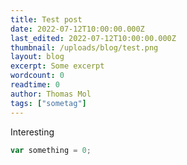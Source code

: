 ```yaml
---
title: Test post
date: 2022-07-12T10:00:00.000Z
last_edited: 2022-07-12T10:00:00.000Z
thumbnail: /uploads/blog/test.png
layout: blog
excerpt: Some excerpt
wordcount: 0
readtime: 0
author: Thomas Mol
tags: ["sometag"]
---
```


Interesting
```typescript
var something = 0;
 ```